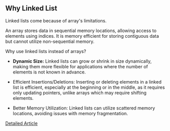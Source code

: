 ## Why Linked List

Linked lists come because of array's limitations.

An array stores data in sequential memory locations, allowing access to elements using indices.
It is memory efficient for storing contiguous data but cannot utilize non-sequential memory.


Why use linked lists instead of arrays?

- **Dynamic Size:** Linked lists can grow or shrink in size dynamically, 
making them more flexible for applications where the number of elements is not known in advance.

- Efficient Insertions/Deletions: Inserting or deleting elements in a linked list is efficient,
especially at the beginning or in the middle, as it requires only updating pointers, unlike arrays 
which may require shifting elements.

- Better Memory Utilization: Linked lists can utilize scattered memory locations, avoiding issues 
with memory fragmentation.

[Detailed Article](https://stackoverflow.com/questions/393556/when-to-use-a-linked-list-over-an-array-array-list)
